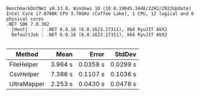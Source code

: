 ```

BenchmarkDotNet v0.13.8, Windows 10 (10.0.19045.3448/22H2/2022Update)
Intel Core i7-8700K CPU 3.70GHz (Coffee Lake), 1 CPU, 12 logical and 6 physical cores
.NET SDK 7.0.302
  [Host]     : .NET 6.0.16 (6.0.1623.17311), X64 RyuJIT AVX2
  DefaultJob : .NET 6.0.16 (6.0.1623.17311), X64 RyuJIT AVX2


```
| Method      | Mean    | Error    | StdDev   |
|------------ |--------:|---------:|---------:|
| FileHelper  | 3.964 s | 0.0358 s | 0.0299 s |
| CsvHelper   | 7.386 s | 0.1107 s | 0.1036 s |
| UltraMapper | 2.253 s | 0.0430 s | 0.0478 s |
